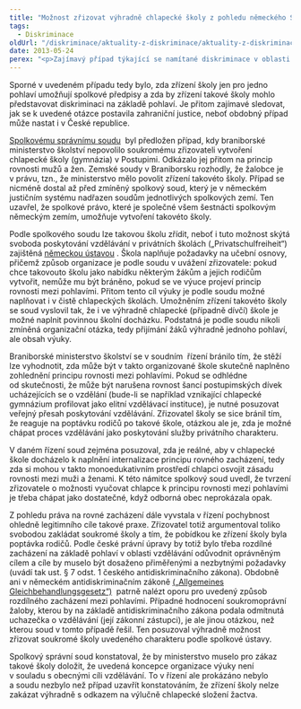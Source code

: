 ```yaml
---
title: "Možnost zřizovat výhradně chlapecké školy z pohledu německého Spolkového správního soudu"
tags:
  - Diskriminace
oldUrl: "/diskriminace/aktuality-z-diskriminace/aktuality-z-diskriminace-2013/moznost-zrizovat-vyhradne-chlapecke-skoly-z-pohledu-nemeckeho-spolkoveho-spravniho-soudu/"
date: 2013-05-24
perex: "<p>Zajímavý případ týkající se namítané diskriminace v oblasti přístupu ke vzdělání rozhodl v minulých měsících Spolkový správní soud v Lipsku. Sporný případ se týkal možnosti soukromých subjektů zřizovat školy výhradně pro žáky jednoho pohlaví (v daném případě pro chlapce). </p>"
---
```


<!-- imported from the old website -->

<p class="align-blok">Sporné v uvedeném případu tedy bylo, zda zřízení školy jen pro jedno pohlaví umožňují spolkové předpisy a zda by zřízení takové školy mohlo představovat diskriminaci na základě pohlaví. Je přitom zajímavé sledovat, jak se k uvedené otázce postavila zahraniční justice, neboť obdobný případ může nastat i v České republice. </p><p class="align-blok"><a title="Otevření do nového okna" href="http://www.bverwg.de/" target="_blank">Spolkovému správnímu soudu</a>  byl předložen případ, kdy braniborské ministerstvo školství nepovolilo soukromému zřizovateli vytvoření chlapecké školy (gymnázia) v Postupimi. Odkázalo jej přitom na princip rovnosti mužů a žen. Zemské soudy v Braniborsku rozhodly, že žalobce je v právu, tzn., že ministerstvo mělo povolit zřízení takovéto školy. Případ se nicméně dostal až před zmíněný spolkový soud, který je v německém justičním systému nadřazen soudům jednotlivých spolkových zemí. Ten uzavřel, že spolkové právo, které je společné všem šestnácti spolkovým německým zemím, umožňuje vytvoření takovéto školy. </p><p class="align-blok">Podle spolkového soudu lze takovou školu zřídit, neboť i tuto možnost skýtá svoboda poskytování vzdělávání v privátních školách („Privatschulfreiheit“) zajištěná <a title="Otevření do nového okna" href="http://dejure.org/gesetze/GG/7.html" target="_blank">německou ústavou</a> . Škola naplňuje požadavky na učební osnovy, přičemž způsob organizace je podle soudu v uvážení zřizovatele: pokud chce takovouto školu jako nabídku některým žákům a jejich rodičům vytvořit, nemůže mu být bráněno, pokud se ve výuce projeví princip rovnosti mezi pohlavími. Přitom tento cíl výuky je podle soudu možné naplňovat i v čistě chlapeckých školách. Umožněním zřízení takovéto školy se soud vyslovil tak, že i ve výhradně chlapecké (případně dívčí) škole je možné naplnit povinnou školní docházku. Podstatná je podle soudu nikoli zmíněná organizační otázka, tedy přijímání žáků výhradně jednoho pohlaví, ale obsah výuky.   </p><p class="align-blok">Braniborské ministerstvo školství se v soudním  řízení bránilo tím, že stěží lze vyhodnotit, zda může být v takto organizované škole skutečně naplněno zohlednění principu rovnosti mezi pohlavími. Pokud se odhlédne od skutečnosti, že může být narušena rovnost šancí postupimských dívek ucházejících se o vzdělání (bude-li se například vznikající chlapecké gymnázium profilovat jako elitní vzdělávací instituce), je nutné posuzovat veřejný přesah poskytování vzdělávání. Zřizovatel školy se sice bránil tím, že reaguje na poptávku rodičů po takové škole, otázkou ale je, zda je možné chápat proces vzdělávání jako poskytování služby privátního charakteru. </p><p class="align-blok">V daném řízení soud zejména posuzoval, zda je reálné, aby v chlapecké škole docházelo k naplnění internalizace principu rovného zacházení, tedy zda si mohou v takto monoedukativním prostředí chlapci osvojit zásadu rovnosti mezi muži a ženami. K této námitce spolkový soud uvedl, že tvrzení zřizovatele o možnosti vyučovat chlapce k principu rovnosti mezi pohlavími je třeba chápat jako dostatečné, když odborná obec neprokázala opak. </p><p class="align-blok">Z pohledu práva na rovné zacházení dále vyvstala v řízení pochybnost ohledně legitimního cíle takové praxe. Zřizovatel totiž argumentoval toliko svobodou zakládat soukromé školy a tím, že pobídkou ke zřízení školy byla poptávka rodičů. Podle české právní úpravy by totiž bylo třeba rozdílné zacházení na základě pohlaví v oblasti vzdělávání odůvodnit oprávněným cílem a cíle by muselo být dosaženo přiměřenými a nezbytnými požadavky (uvádí tak ust. § 7 odst. 1 českého <a name="_GoBack"></a>antidiskriminačního zákona). Obdobně ani v německém antidiskriminačním zákoně <a title="Otevření do nového okna" href="http://www.antidiskriminierungsstelle.de/SharedDocs/Downloads/DE/publikationen/agg_gleichbehandlungsgesetz.pdf?__blob=publicationFile" target="_blank">(„Allgemeines Gleichbehandlungsgesetz“)</a>  patrně nalézt oporu pro uvedený způsob rozdílného zacházení mezi pohlavími. Případné hodnocení soukromoprávní žaloby, kterou by na základě antidiskriminačního zákona podala odmítnutá uchazečka o vzdělávání (její zákonní zástupci), je ale jinou otázkou, než kterou soud v tomto případě řešil. Ten posuzoval výhradně možnost zřizovat soukromé školy uvedeného charakteru podle spolkové ústavy. </p><p class="align-bottom align-blok">Spolkový správní soud konstatoval, že by ministerstvo muselo pro zákaz takové školy doložit, že uvedená koncepce organizace výuky není v souladu s obecnými cíli vzdělávání. To v řízení ale prokázáno nebylo a soudu nezbylo než případ uzavřít konstatováním, že zřízení školy nelze zakázat výhradně s odkazem na výlučně chlapecké složení žactva. </p>
